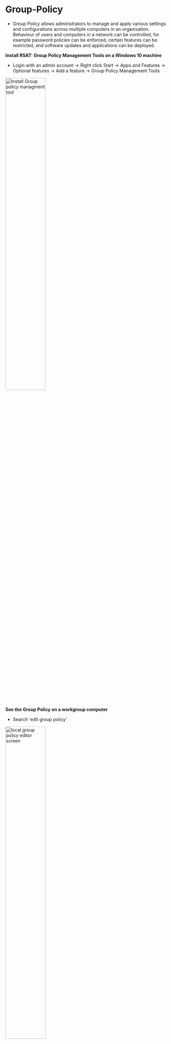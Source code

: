 <h1>Group-Policy</h1>

- Group Policy allows administrators to manage and apply various settings and configurations across multiple computers in an organisation. Behaviour of users and computers in a network can be controlled, for example password policies can be enforced, certain features can be restricted, and software updates and applications can be deployed.

**Install RSAT: Group Policy Management Tools on a Windows 10 machine**
- Login with an admin account -> Right click Start -> Apps and Features -> Optional features -> Add a feature -> Group Policy Management Tools

<img src="https://i.imgur.com/Bd1ZQMO.png" height="50%" width="50%" alt="Install Group policy managment tool"/>

**See the Group Policy on a workgroup computer**
- Search 'edit group policy'

<img src="https://i.imgur.com/e5KWPUF.png" height="50%" width="50%" alt="local group policy editor screen"/>

**How to check the minimum password length on a Windows 10 computer**
- Search 'edit group policy' -> Windows Settings -> Security Settings -> Account Policies -> Password Policy

<img src="https://i.imgur.com/LROYbs3.png" height="50%" width="50%" alt="Check minimum password length"/>

**From DC (Domain controller) how to check default domain policy**
- Group Policy Management -> Default Domain Policy -> Settings
- This will generate a report of the default domain policy

<img src="https://i.imgur.com/tQVq3p4.png" height="60%" width="60%" alt="Default group policy report"/>

**How to change a Group Policy. For example, changing the minimum password length**
- Group Policy Management -> Forest -> Domains -> Right click Default Domain Policy -> Edit -> Policies -> Windows Settings -> Security Settings -> Account Policies -> Password Policy -> Minimum password length

<img src="https://i.imgur.com/1dvrqhA.png" height="60%" width="60%" alt="Password policy editor screen"/>

**Once a policy has been applied how can it be implemented to a client machine**
- Restart the machine
- Or cmd -> 'gpupdate /force'
- The changes made in the domain will now be applied to this machine
- **Note:** Some policy may require a restart

**If you don't have access to DC, how can you see Group Policy from your machine?**
- Run cmd as an admin -> 'gpresult' -> 'gpresult /h' specify a path eg 'c:\gpresults.html'
- Go to the file that was created, from there you will see the Group Policy
- Another method you can use: search in start 'rsop.msc'

**From rsop.msc can also see Group Policy for other users that are part of this computer**
- Right click the computer name -> Change Query -> This computer -> Select a specific user

**Deploy a software from Group Policy**
- Group Policy Management -> Domain -> Right click the OU -> Create a GPO in this domain, and link it here
- Other computers in the network should be able to access the file through network share:
  - This PC -> C: -> New Folder -> Right click -> Properties -> Sharing -> Advanced Sharing -> Check 'Share this folder' -> Permissions -> Add -> Type 'domain users' -> For now give full access
- From a client machine, verify you have access to that path:
  - File explorer -> \\DC\software
- In Win 10 go to google and search 'firefox download msi' -> Deploy Firefox with MSI installers -> Under MSI Installers click the link https://www.mozilla.org/firefox/all/
- Select your preferred installer: Windows 64-bit MSI -> Download -> Open folder
